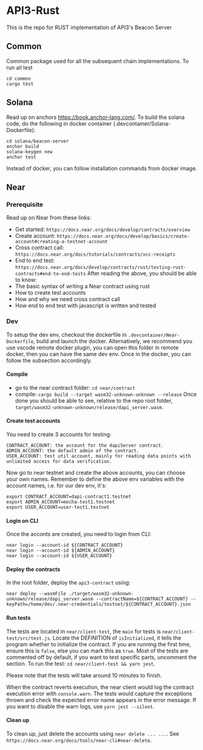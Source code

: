 # API3-Rust
This is the repo for RUST implementation of API3's Beacon Server

## Common
Common package used for all the subsequent chain implementations.
To run all test
```
cd common
cargo test
```

## Solana
Read up on anchors https://book.anchor-lang.com/.
To build the solana code, do the following in docker container (.devcontainer/Solana-Dockerfile):
```
cd solana/beacon-server
anchor build
solana-keygen new
anchor test
```

Instead of docker, you can follow installation commands from docker image.

## Near
### Prerequisite
Read up on Near from these links:
- Get started: `https://docs.near.org/docs/develop/contracts/overview`
- Create account: `https://docs.near.org/docs/develop/basics/create-account#creating-a-testnet-account`
- Cross contract call: `https://docs.near.org/docs/tutorials/contracts/xcc-receipts`
- End to end test: `https://docs.near.org/docs/develop/contracts/rust/testing-rust-contracts#end-to-end-tests`
After reading the above, you should be able to know:
- The basic syntax of writing a Near contract using rust
- How to create test accounts
- How and why we need cross contract call
- How end to end test with javascript is written and tested

### Dev
To setup the dev env, checkout the dockerfile in `.devcontainer/Near-Dockerfile`, build and launch the docker. Alternatively,
we recommend you use vscode remote docker plugin, you can open this folder in remote docker, then you can have the same dev 
env.
Once in the docker, you can follow the subsection accordingly.

#### Compile
- go to the near contract folder: `cd near/contract`
- compile: `cargo build --target wasm32-unknown-unknown --release`
Once done you should be able to see, relative to the repo root folder, `target/wasm32-unknown-unknown/release/dapi_server.wasm`.

#### Create test accounts
You need to create 3 accounts for testing:
```
CONTRACT_ACCOUNT: the account for the dapiServer contract.
ADMIN_ACCOUNT: the default admin of the contract.
USER_ACCOUNT: test util account, mainly for reading data points with unlimited access for data verification.
```
Now go to near testnet and create the above accounts, you can choose your own names. Remember to define the above env variables with the account 
names, i.e. for our dev env, it's:
```
export CONTRACT_ACCOUNT=dapi-contract1.testnet
export ADMIN_ACCOUNT=mocha-test1.testnet
export USER_ACCOUNT=user-test1.testnet
```

#### Login on CLI
Once the acconts are created, you need to login from CLI:
```
near login --account-id ${CONTRACT_ACCOUNT}
near login --account-id ${ADMIN_ACCOUNT}
near login --account-id ${USER_ACCOUNT}
```

#### Deploy the contracts
In the root folder, deploy the `api3-contract` using:
```
near deploy --wasmFile ./target/wasm32-unknown-unknown/release/dapi_server.wasm --contractName=${CONTRACT_ACCOUNT} --keyPath=/home/dev/.near-credentials/testnet/${CONTRACT_ACCOUNT}.json
```

#### Run tests
The tests are located in `near/client-test`, the `main` for tests is `near/client-test/src/test.js`.
Locate the DEFINITION of `isInitialized`, it tells the program whether to initialize the contract. If you are running the first time, 
ensure this is `false`, else you can mark this as `true`.
Most of the tests are commented off by default, if you want to test specific parts, uncomment the section.
To run the test: `cd near/client-test && yarn jest`. 

Please note that the tests will take around 10 minutes to finish. 

When the contract reverts 
execution, the near client would log the contract execution error with `console.warn`. The tests would capture the exceptions thrown and check the expected error name appears in the error message. If you want to disable the warn logs, use `yarn jest --silent`.

#### Clean up
To clean up, just delete the accounts using `near delete ... ...`. See `https://docs.near.org/docs/tools/near-cli#near-delete`.